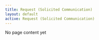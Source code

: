 ```yaml
---
title: Request (Solicited Communication)
layout: default
active: Request (Solicited Communication)
---
```


No page content yet